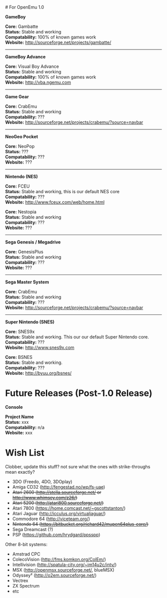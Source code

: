 <br>
# For OpenEmu 1.0 

**GameBoy**<br>

**Core:** Gambatte<br>
**Status:** Stable and working<br>
**Compatability:** 100% of known games work<br>
**Website:** http://sourceforge.net/projects/gambatte/<br>


***


**GameBoy Advance**<br>

**Core:** Visual Boy Advance<br>
**Status:** Stable and working<br>
**Compatability:** 100% of known games work<br>
**Website:** http://vba.ngemu.com<br>


***


**Game Gear**<br>

**Core:** CrabEmu<br>
**Status:** Stable and working<br>
**Compatability:** ???<br>
**Website:** http://sourceforge.net/projects/crabemu/?source=navbar<br>


***


**NeoGeo Pocket**<br>

**Core:** NeoPop<br>
**Status:** ???<br>
**Compatability:** ???<br>
**Website:** ???<br>


***


**Nintendo (NES)**<br>

**Core:** FCEU<br>
**Status:** Stable and working, this is our default NES core<br>
**Compatability:** ???<br>
**Website:** http://www.fceux.com/web/home.html<br>

**Core:** Nestopia<br>
**Status:** Stable and working<br>
**Compatability:** ???<br>
**Website:** ???<br>


***


**Sega Genesis / Megadrive**<br>

**Core:** GenesisPlus<br>
**Status:** Stable and working<br>
**Compatability:** ???<br>
**Website:** ???<br>


***


**Sega Master System**<br>

**Core:** CrabEmu<br>
**Status:** Stable and working<br>
**Compatability:** ???<br>
**Website:** http://sourceforge.net/projects/crabemu/?source=navbar<br>


***


**Super Nintendo (SNES)**<br>

**Core:** SNES9x<br>
**Status:** Stable and working. This our our default Super Nintendo core.<br>
**Compatability:** ???<br>
**Website:** http://www.snes9x.com<br>

**Core:** BSNES<br>
**Status:** Stable and working.<br>
**Compatability:** ???<br>
**Website:** http://byuu.org/bsnes/<br>


# Future Releases (Post-1.0 Release)

**Console**<br>

**Project Name**<br>
**Status:** xxx<br>
**Compatability:** n/a<br>
**Website:** xxx<br>


# Wish List

Clobber, update this stuff? not sure what the ones with strike-throughs mean exactly?

* 3DO (Freedo, 4DO, 3DOplay)
* Amiga CD32 (http://fengestad.no/wp/fs-uae)
* <s>Atari 2600 (http://stella.sourceforge.net/ or http://www.whimsey.com/z26/)</s>
* <s>Atari 5200 (http://atari800.sourceforge.net/)</s>
* Atari 7800 (https://home.comcast.net/~gscottstanton/)
* Atari Jaguar (http://icculus.org/virtualjaguar/)
* Commodore 64 (http://viceteam.org/)
* <s>Nintendo 64 (https://bitbucket.org/richard42/mupen64plus-core/)</s>
* Sega Dreamcast (?)
* PSP (https://github.com/hrydgard/ppsspp)

Other 8-bit systems:
* Amstrad CPC
* ColecoVision (http://fms.komkon.org/ColEm/)
* Intellivision (http://spatula-city.org/~im14u2c/intv/)
* MSX (http://openmsx.sourceforge.net/, blueMSX)
* Odyssey² (http://o2em.sourceforge.net/)
* Vectrex
* ZX Spectrum
* etc
